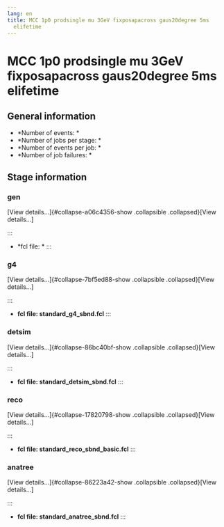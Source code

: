 ```yaml
---
lang: en
title: MCC 1p0 prodsingle mu 3GeV fixposapacross gaus20degree 5ms
  elifetime
---
```




MCC 1p0 prodsingle mu 3GeV fixposapacross gaus20degree 5ms elifetime
============================================================================================================================================================



General information 
----------------------------------------------------------

-   \*Number of events: \*
-   \*Number of jobs per stage: \*
-   \*Number of events per job: \*
-   \*Number of job failures: \*



Stage information 
------------------------------------------------------



### gen 

[View details\...]{#collapse-a06c4356-show .collapsible
.collapsed}[View details\...]

::: 
-   \*fcl file: \*
:::



### g4 

[View details\...]{#collapse-7bf5ed88-show .collapsible
.collapsed}[View details\...]

::: 
-   **fcl file: standard\_g4\_sbnd.fcl**
:::



### detsim 

[View details\...]{#collapse-86bc40bf-show .collapsible
.collapsed}[View details\...]

::: 
-   **fcl file: standard\_detsim\_sbnd.fcl**
:::



### reco 

[View details\...]{#collapse-17820798-show .collapsible
.collapsed}[View details\...]

::: 
-   **fcl file: standard\_reco\_sbnd\_basic.fcl**
:::



### anatree 

[View details\...]{#collapse-86223a42-show .collapsible
.collapsed}[View details\...]

::: 
-   **fcl file: standard\_anatree\_sbnd.fcl**
:::
